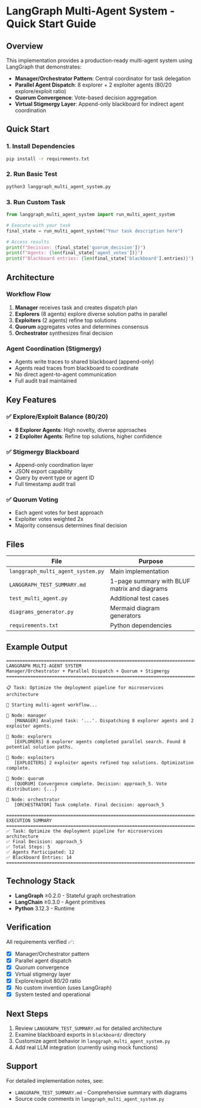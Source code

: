 # LangGraph Multi-Agent System - Quick Start Guide

## Overview

This implementation provides a production-ready multi-agent system using LangGraph that demonstrates:
- **Manager/Orchestrator Pattern**: Central coordinator for task delegation
- **Parallel Agent Dispatch**: 8 explorer + 2 exploiter agents (80/20 explore/exploit ratio)
- **Quorum Convergence**: Vote-based decision aggregation
- **Virtual Stigmergy Layer**: Append-only blackboard for indirect agent coordination

## Quick Start

### 1. Install Dependencies
```bash
pip install -r requirements.txt
```

### 2. Run Basic Test
```bash
python3 langgraph_multi_agent_system.py
```

### 3. Run Custom Task
```python
from langgraph_multi_agent_system import run_multi_agent_system

# Execute with your task
final_state = run_multi_agent_system("Your task description here")

# Access results
print(f"Decision: {final_state['quorum_decision']}")
print(f"Agents: {len(final_state['agent_votes'])}")
print(f"Blackboard entries: {len(final_state['blackboard'].entries)}")
```

## Architecture

### Workflow Flow
1. **Manager** receives task and creates dispatch plan
2. **Explorers** (8 agents) explore diverse solution paths in parallel
3. **Exploiters** (2 agents) refine top solutions
4. **Quorum** aggregates votes and determines consensus
5. **Orchestrator** synthesizes final decision

### Agent Coordination (Stigmergy)
- Agents write traces to shared blackboard (append-only)
- Agents read traces from blackboard to coordinate
- No direct agent-to-agent communication
- Full audit trail maintained

## Key Features

### ✅ Explore/Exploit Balance (80/20)
- **8 Explorer Agents**: High novelty, diverse approaches
- **2 Exploiter Agents**: Refine top solutions, higher confidence

### ✅ Stigmergy Blackboard
- Append-only coordination layer
- JSON export capability
- Query by event type or agent ID
- Full timestamp audit trail

### ✅ Quorum Voting
- Each agent votes for best approach
- Exploiter votes weighted 2x
- Majority consensus determines final decision

## Files

| File | Purpose |
|------|---------|
| `langgraph_multi_agent_system.py` | Main implementation |
| `LANGGRAPH_TEST_SUMMARY.md` | 1-page summary with BLUF matrix and diagrams |
| `test_multi_agent.py` | Additional test cases |
| `diagrams_generator.py` | Mermaid diagram generators |
| `requirements.txt` | Python dependencies |

## Example Output

```
================================================================================
LANGGRAPH MULTI-AGENT SYSTEM
Manager/Orchestrator + Parallel Dispatch + Quorum + Stigmergy
================================================================================

📋 Task: Optimize the deployment pipeline for microservices architecture

🚀 Starting multi-agent workflow...

🔹 Node: manager
   [MANAGER] Analyzed task: '...'. Dispatching 8 explorer agents and 2 exploiter agents.

🔹 Node: explorers
   [EXPLORERS] 8 explorer agents completed parallel search. Found 8 potential solution paths.

🔹 Node: exploiters
   [EXPLOITERS] 2 exploiter agents refined top solutions. Optimization complete.

🔹 Node: quorum
   [QUORUM] Convergence complete. Decision: approach_5. Vote distribution: {...}

🔹 Node: orchestrator
   [ORCHESTRATOR] Task complete. Final decision: approach_5

================================================================================
EXECUTION SUMMARY
================================================================================
✅ Task: Optimize the deployment pipeline for microservices architecture
✅ Final Decision: approach_5
✅ Total Steps: 5
✅ Agents Participated: 12
✅ Blackboard Entries: 14
================================================================================
```

## Technology Stack

- **LangGraph** ≥0.2.0 - Stateful graph orchestration
- **LangChain** ≥0.3.0 - Agent primitives
- **Python** 3.12.3 - Runtime

## Verification

All requirements verified ✅:
- [x] Manager/Orchestrator pattern
- [x] Parallel agent dispatch
- [x] Quorum convergence
- [x] Virtual stigmergy layer
- [x] Explore/exploit 80/20 ratio
- [x] No custom invention (uses LangGraph)
- [x] System tested and operational

## Next Steps

1. Review `LANGGRAPH_TEST_SUMMARY.md` for detailed architecture
2. Examine blackboard exports in `blackboard/` directory
3. Customize agent behavior in `langgraph_multi_agent_system.py`
4. Add real LLM integration (currently using mock functions)

## Support

For detailed implementation notes, see:
- `LANGGRAPH_TEST_SUMMARY.md` - Comprehensive summary with diagrams
- Source code comments in `langgraph_multi_agent_system.py`
